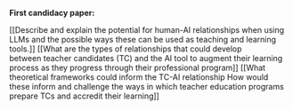 
**First candidacy paper:**

[[Describe and explain the potential for human-AI relationships when using LLMs and the possible ways these can be used as teaching and learning tools.]]
[[What are the types of relationships that could develop between teacher candidates (TC) and the AI tool to augment their learning process as they progress through their professional program]]
[[What theoretical frameworks could inform the TC-AI relationship How would these inform and challenge the ways in which teacher education programs prepare TCs and accredit their learning]]